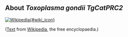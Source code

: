 About *Toxoplasma gondii TgCatPRC2*
-----------------------------------

[![Wikipedia](/img/wikipedia_logo_v2_en.png){#wiki_icon}](http://en.wikipedia.org/wiki/Toxoplasma_gondii)

([Text](http://en.wikipedia.org/wiki/Toxoplasma_gondii) from
[Wikipedia](http://en.wikipedia.org/), the free encyclopaedia.)

